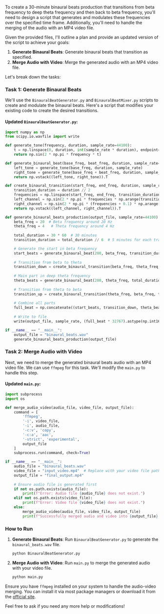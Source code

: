 To create a 30-minute binaural beats production that transitions from beta frequency to deep theta frequency and then back to beta frequency, you'll need to design a script that generates and modulates these frequencies over the specified time frame. Additionally, you'll need to handle the merging of the audio with an MP4 video file.

Given the provided files, I'll outline a plan and provide an updated version of the script to achieve your goals:

1. **Generate Binaural Beats**: Generate binaural beats that transition as specified.
2. **Merge Audio with Video**: Merge the generated audio with an MP4 video file.

Let's break down the tasks:

### Task 1: Generate Binaural Beats

We'll use the `BinauralBeatGenerator.py` and `BinauralBeatMixer.py` scripts to create and modulate the binaural beats. Here's a script that modifies your existing code to create the desired transitions.

#### Updated `BinauralBeatGenerator.py`:
```python
import numpy as np
from scipy.io.wavfile import write

def generate_tone(frequency, duration, sample_rate=44100):
    t = np.linspace(0, duration, int(sample_rate * duration), endpoint=False)
    return np.sin(2 * np.pi * frequency * t)

def generate_binaural_beat(base_freq, beat_freq, duration, sample_rate=44100):
    left_tone = generate_tone(base_freq, duration, sample_rate)
    right_tone = generate_tone(base_freq + beat_freq, duration, sample_rate)
    return np.vstack((left_tone, right_tone)).T

def create_binaural_transition(start_freq, end_freq, duration, sample_rate=44100):
    transition_duration = duration // 2
    frequencies = np.linspace(start_freq, end_freq, transition_duration * sample_rate)
    left_channel = np.sin(2 * np.pi * frequencies * np.arange(transition_duration * sample_rate) / sample_rate)
    right_channel = np.sin(2 * np.pi * (frequencies + 0.1) * np.arange(transition_duration * sample_rate) / sample_rate)
    return np.vstack((left_channel, right_channel)).T

def generate_binaural_beats_production(output_file, sample_rate=44100):
    beta_freq = 20  # Beta frequency around 20 Hz
    theta_freq = 4   # Theta frequency around 4 Hz
    
    total_duration = 30 * 60  # 30 minutes
    transition_duration = total_duration // 6  # 5 minutes for each transition

    # Generate the start in beta frequency
    start_beats = generate_binaural_beat(200, beta_freq, transition_duration, sample_rate)
    
    # Transition from beta to theta
    transition_down = create_binaural_transition(beta_freq, theta_freq, transition_duration, sample_rate)
    
    # Main part in deep theta frequency
    theta_beats = generate_binaural_beat(200, theta_freq, total_duration - 2 * transition_duration, sample_rate)
    
    # Transition from theta to beta
    transition_up = create_binaural_transition(theta_freq, beta_freq, transition_duration, sample_rate)
    
    # Combine all parts
    full_beat = np.concatenate((start_beats, transition_down, theta_beats, transition_up))
    
    # Write to file
    write(output_file, sample_rate, (full_beat * 32767).astype(np.int16))

if __name__ == "__main__":
    output_file = "binaural_beats.wav"
    generate_binaural_beats_production(output_file)
```

### Task 2: Merge Audio with Video

Next, we need to merge the generated binaural beats audio with an MP4 video file. We can use `ffmpeg` for this task. We'll modify the `main.py` to handle this step.

#### Updated `main.py`:
```python
import subprocess
import os

def merge_audio_video(audio_file, video_file, output_file):
    command = [
        'ffmpeg',
        '-i', video_file,
        '-i', audio_file,
        '-c:v', 'copy',
        '-c:a', 'aac',
        '-strict', 'experimental',
        output_file
    ]
    subprocess.run(command, check=True)

if __name__ == "__main__":
    audio_file = "binaural_beats.wav"
    video_file = "input_video.mp4"  # Replace with your video file path
    output_file = "final_output.mp4"
    
    # Ensure audio file is generated first
    if not os.path.exists(audio_file):
        print(f"Error: Audio file {audio_file} does not exist.")
    elif not os.path.exists(video_file):
        print(f"Error: Video file {video_file} does not exist.")
    else:
        merge_audio_video(audio_file, video_file, output_file)
        print(f"Successfully merged audio and video into {output_file}.")
```

### How to Run

1. **Generate Binaural Beats**: Run `BinauralBeatGenerator.py` to generate the `binaural_beats.wav` file.
   ```sh
   python BinauralBeatGenerator.py
   ```

2. **Merge Audio with Video**: Run `main.py` to merge the generated audio with your video file.
   ```sh
   python main.py
   ```

Ensure you have `ffmpeg` installed on your system to handle the audio-video merging. You can install it via most package managers or download it from the [official site](https://ffmpeg.org/download.html).

Feel free to ask if you need any more help or modifications!
